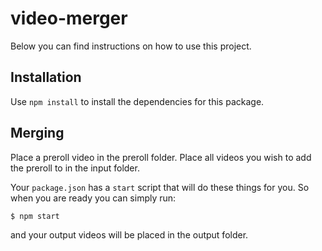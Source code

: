 # video-merger

Below you can find instructions on how to use this project.

## Installation

Use `npm install` to install the dependencies for this package.

## Merging

Place a preroll video in the preroll folder. Place all videos you wish to add the preroll to in the input folder.

Your `package.json` has a `start` script that will do these things for you. So when you are ready you can simply run:

```
$ npm start
```

and your output videos will be placed in the output folder.
